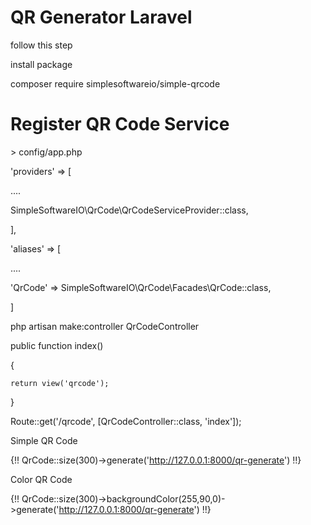 # QR Generator Laravel


follow this step 


install package


composer require simplesoftwareio/simple-qrcode


<h1>Register QR Code Service</h1> > config/app.php


'providers' => [


....                


SimpleSoftwareIO\QrCode\QrCodeServiceProvider::class,


],


'aliases' => [


....                


'QrCode' => SimpleSoftwareIO\QrCode\Facades\QrCode::class,


]

php artisan make:controller QrCodeController


public function index()

{


    return view('qrcode');


}


Route::get('/qrcode', [QrCodeController::class, 'index']);


<link href="https://cdn.jsdelivr.net/npm/bootstrap@5.0.2/dist/css/bootstrap.min.css" rel="stylesheet"/>


Simple QR Code


{!! QrCode::size(300)->generate('http://127.0.0.1:8000/qr-generate') !!}


Color QR Code


{!! QrCode::size(300)->backgroundColor(255,90,0)->generate('http://127.0.0.1:8000/qr-generate') !!}


